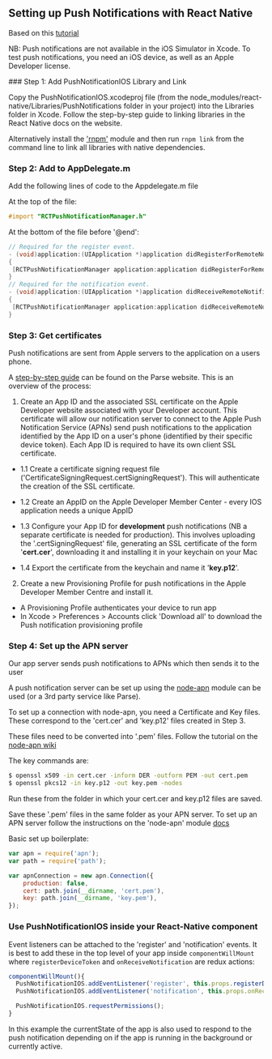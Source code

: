 ## Setting up Push Notifications with React Native

Based on this [tutorial](https://medium.com/@DannyvanderJagt/how-to-use-push-notifications-in-react-native-41e8b14aadae#.qh5sdqdsk)

NB: Push notifications are not available in the iOS Simulator in Xcode. To test push notifications, you need an iOS device, as well as an Apple Developer license.

### Step 1: Add PushNotificationIOS Library and Link

Copy the PushNotificationIOS.xcodeproj file (from the node_modules/react-native/Libraries/PushNotifications folder in your project) into the Libraries folder in Xcode. Follow the step-by-step guide to linking libraries in the React Native docs on the website.

Alternatively install the ['rnpm'](https://github.com/rnpm/rnpm) module and then run `rnpm link` from the command line to link all libraries with native dependencies.

### Step 2: Add to AppDelegate.m

Add the following lines of code to the Appdelegate.m file

At the top of the file:

```objective-c
#import "RCTPushNotificationManager.h"
```

At the bottom of the file before '@end':

```objective-c
// Required for the register event.
- (void)application:(UIApplication *)application didRegisterForRemoteNotificationsWithDeviceToken:(NSData *)deviceToken
{
 [RCTPushNotificationManager application:application didRegisterForRemoteNotificationsWithDeviceToken:deviceToken];
}
// Required for the notification event.
- (void)application:(UIApplication *)application didReceiveRemoteNotification:(NSDictionary *)notification
{
 [RCTPushNotificationManager application:application didReceiveRemoteNotification:notification];
}
```

### Step 3: Get certificates

Push notifications are sent from Apple servers to the application on a users phone.

A [step-by-step guide](https://parse.com/tutorials/ios-push-notifications) can be found on the Parse website. This is an overview of the process:

1. Create an App ID and the associated SSL certificate on the Apple Developer website associated with your Developer account. This certificate will allow our notification server to connect to the Apple Push Notification Service (APNs) send push notifications to the application identified by the App ID on a user's phone (identified by their specific device token). Each App ID is required to have its own client SSL certificate.

  * 1.1 Create a certificate signing request file ('CertificateSigningRequest.certSigningRequest'). This will authenticate the creation of the SSL certificate.

  * 1.2 Create an AppID on the Apple Developer Member Center  - every IOS application needs a unique AppID
  * 1.3 Configure your App ID for **development** push  notifications (NB a separate certificate is needed for production). This involves uploading the '.certSigningRequest' file, generating an SSL certificate of the form '**cert.cer**', downloading it and installing it in your keychain on your Mac

  * 1.4 Export the certificate from the keychain and name it '**key.p12**'.

2. Create a new Provisioning Profile for push notifications in the Apple Developer Member Centre and install it.
  * A Provisioning Profile authenticates your device to run app
  * In Xcode > Preferences > Accounts click 'Download all' to download the Push notification provisioning profile

### Step 4: Set up the APN server

Our app server sends push notifications to APNs which then sends it to the user

A push notification server can be set up using the [node-apn](https://github.com/argon/node-apn) module can be used (or a 3rd party service like Parse).

To set up a connection with node-apn, you need a Certificate and Key files. These correspond to the 'cert.cer' and 'key.p12' files created in Step 3.

These files need to be converted into '.pem' files. Follow the tutorial on the [node-apn wiki](https://github.com/argon/node-apn/wiki/Preparing-Certificates)

The key commands are:

```bash
$ openssl x509 -in cert.cer -inform DER -outform PEM -out cert.pem
$ openssl pkcs12 -in key.p12 -out key.pem -nodes
```

Run these from the folder in which your cert.cer and key.p12 files are saved.

Save these '.pem' files in the same folder as your APN server. To set up an APN server follow the instructions on the 'node-apn' module [docs](https://github.com/argon/node-apn/blob/master/doc/connection.markdown)

Basic set up boilerplate:

```js
var apn = require('apn');
var path = require('path');

var apnConnection = new apn.Connection({
	production: false,
	cert: path.join(__dirname, 'cert.pem'),
	key: path.join(__dirname, 'key.pem'),
});
```

### Use PushNotificationIOS inside your React-Native component

Event listeners can be attached to the 'register' and 'notification' events. It is best to add these in the top level of your app inside `componentWillMount` where `registerDeviceToken` and `onReceiveNotification` are redux actions:

```js
componentWillMount(){
  PushNotificationIOS.addEventListener('register', this.props.registerDeviceToken(token))
  PushNotificationIOS.addEventListener('notification', this.props.onReceiveNotification.bind(null, AppStateIOS.currentState))

  PushNotificationIOS.requestPermissions();
}
```

In this example the currentState of the app is also used to respond to the push notification depending on if the app is running in the background or currently active.
